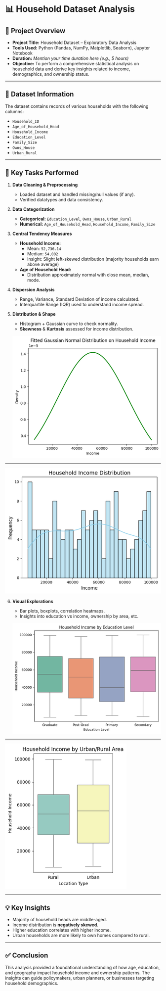 
# 📊 Household Dataset Analysis

## 📌 Project Overview

- **Project Title:** Household Dataset – Exploratory Data Analysis  
- **Tools Used:** Python (Pandas, NumPy, Matplotlib, Seaborn), Jupyter Notebook  
- **Duration:** *Mention your time duration here (e.g., 5 hours)*  
- **Objective:** To perform a comprehensive statistical analysis on household data and derive key insights related to income, demographics, and ownership status.

---

## 🧰 Dataset Information

The dataset contains records of various households with the following columns:
- `Household_ID`
- `Age_of_Household_Head`
- `Household_Income`
- `Education_Level`
- `Family_Size`
- `Owns_House`
- `Urban_Rural`

---

## 📌 Key Tasks Performed

1. **Data Cleaning & Preprocessing**
   - Loaded dataset and handled missing/null values (if any).
   - Verified datatypes and data consistency.

2. **Data Categorization**
   - **Categorical:** `Education_Level`, `Owns_House`, `Urban_Rural`
   - **Numerical:** `Age_of_Household_Head`, `Household_Income`, `Family_Size`

3. **Central Tendency Measures**
   - **Household Income:**
     - Mean: `52,736.14`
     - Median: `54,002`
     - Insight: Slight left-skewed distribution (majority households earn above average)
   - **Age of Household Head:**
     - Distribution approximately normal with close mean, median, mode.

4. **Dispersion Analysis**
   - Range, Variance, Standard Deviation of income calculated.
   - Interquartile Range (IQR) used to understand income spread.

5. **Distribution & Shape**
   - Histogram + Gaussian curve to check normality.
   - **Skewness** & **Kurtosis** assessed for income distribution.

   ![Insert Distribution Graph Here](images/distribution.png)
   
---

   ![Insert Distribution Graph Here](images/histogram.png)

6. **Visual Explorations**
   - Bar plots, boxplots, correlation heatmaps.
   - Insights into education vs income, ownership by area, etc.

   ![Insert Insights Graph Here](images/boxplot1.png)

---

   ![Insert Insights Graph Here](images/boxplot2.png)

---

## 💡 Key Insights

- Majority of household heads are middle-aged.
- Income distribution is **negatively skewed**.
- Higher education correlates with higher income.
- Urban households are more likely to own homes compared to rural.

---

## ✅ Conclusion

This analysis provided a foundational understanding of how age, education, and geography impact household income and ownership patterns. The insights can guide policymakers, urban planners, or businesses targeting household demographics.
